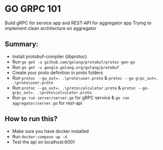 # GO GRPC 101

Build gRPC for service app and REST-API for aggregator app
Trying to implement clean architecture on aggregator

## Summary:

- Install protobuf-compiler (libprotoc)
- Run `go get -u github.com/golang/protobuf/protoc-gen-go`
- Run `go get -u google.golang.org/golang/protobuf`
- Create your proto definition in proto folders
- Run `protoc --go_out=. .\proto\user.proto` & `protoc --go-grpc_out=. .\proto\user.proto`
- Run `protoc --go_out=. .\proto\calculator.proto` & `protoc --go-grpc_out=. .\proto\calculator.proto`
- Run `go run server/server.go` for gRPC service & `go run aggregator/server.go` for rest-api

## How to run this?

- Make sure you have docker installed
- Run `docker-compose up -d`
- Test the api on localhost:6001